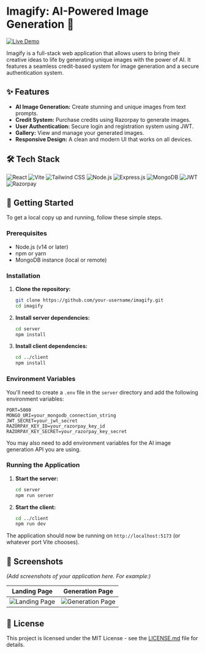# Imagify: AI-Powered Image Generation 🚀

[![Live Demo](https://img.shields.io/badge/Live-Demo-brightgreen?style=for-the-badge)](YOUR_LIVE_DEMO_LINK_HERE)

Imagify is a full-stack web application that allows users to bring their creative ideas to life by generating unique images with the power of AI. It features a seamless credit-based system for image generation and a secure authentication system.

## ✨ Features

- **AI Image Generation:** Create stunning and unique images from text prompts.
- **Credit System:** Purchase credits using Razorpay to generate images.
- **User Authentication:** Secure login and registration system using JWT.
- **Gallery:** View and manage your generated images.
- **Responsive Design:** A clean and modern UI that works on all devices.

## 🛠️ Tech Stack

![React](https://img.shields.io/badge/React-20232A?style=for-the-badge&logo=react&logoColor=61DAFB)
![Vite](https://img.shields.io/badge/Vite-646CFF?style=for-the-badge&logo=vite&logoColor=white)
![Tailwind CSS](https://img.shields.io/badge/Tailwind_CSS-38B2AC?style=for-the-badge&logo=tailwind-css&logoColor=white)
![Node.js](https://img.shields.io/badge/Node.js-339933?style=for-the-badge&logo=nodedotjs&logoColor=white)
![Express.js](https://img.shields.io/badge/Express.js-000000?style=for-the-badge&logo=express&logoColor=white)
![MongoDB](https://img.shields.io/badge/MongoDB-47A248?style=for-the-badge&logo=mongodb&logoColor=white)
![JWT](https://img.shields.io/badge/JWT-000000?style=for-the-badge&logo=jsonwebtokens&logoColor=white)
![Razorpay](https://img.shields.io/badge/Razorpay-02042B?style=for-the-badge&logo=razorpay&logoColor=3395FF)

## 🚀 Getting Started

To get a local copy up and running, follow these simple steps.

### Prerequisites

- Node.js (v14 or later)
- npm or yarn
- MongoDB instance (local or remote)

### Installation

1.  **Clone the repository:**
    ```bash
    git clone https://github.com/your-username/imagify.git
    cd imagify
    ```

2.  **Install server dependencies:**
    ```bash
    cd server
    npm install
    ```

3.  **Install client dependencies:**
    ```bash
    cd ../client
    npm install
    ```

### Environment Variables

You'll need to create a `.env` file in the `server` directory and add the following environment variables:

```
PORT=5000
MONGO_URI=your_mongodb_connection_string
JWT_SECRET=your_jwt_secret
RAZORPAY_KEY_ID=your_razorpay_key_id
RAZORPAY_KEY_SECRET=your_razorpay_key_secret
```

You may also need to add environment variables for the AI image generation API you are using.

### Running the Application

1.  **Start the server:**
    ```bash
    cd server
    npm run server
    ```

2.  **Start the client:**
    ```bash
    cd ../client
    npm run dev
    ```

The application should now be running on `http://localhost:5173` (or whatever port Vite chooses).

## 📸 Screenshots

*(Add screenshots of your application here. For example:)*

| Landing Page                               | Generation Page                           |
| ------------------------------------------ | ----------------------------------------- |
| ![Landing Page](placeholder_link_for_image_1) | ![Generation Page](placeholder_link_for_image_2) |

## 📄 License

This project is licensed under the MIT License - see the [LICENSE.md](LICENSE.md) file for details.
